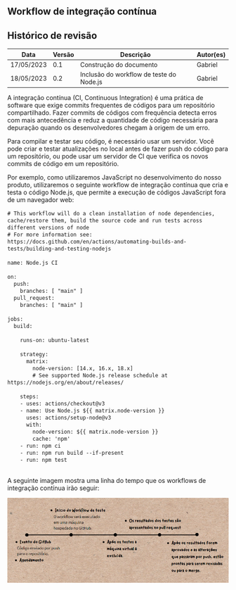 ## Workflow de integração contínua

## Histórico de revisão

|Data|Versão|Descrição|Autor(es)|
|----|------|---------|---------|
|17/05/2023|0.1|Construção do documento|Gabriel|
|18/05/2023|0.2|Inclusão do workflow de teste do Node.js|Gabriel|

A integração contínua (CI, Continuous Integration) é uma prática de software que exige commits frequentes de códigos para um repositório compartilhado. Fazer commits de códigos com frequência detecta erros com mais antecedência e reduz a quantidade de código necessária para depuração quando os desenvolvedores chegam à origem de um erro.

Para compilar e testar seu código, é necessário usar um servidor. Você pode criar e testar atualizações no local antes de fazer push do código para um repositório, ou pode usar um servidor de CI que verifica os novos commits de código em um repositório.

Por exemplo, como utilizaremos JavaScript no desenvolvimento do nosso produto, utilizaremos o seguinte workflow de integração contínua que cria e testa o código Node.js, que permite a execução de códigos JavaScript fora de um navegador web:

```
# This workflow will do a clean installation of node dependencies, cache/restore them, build the source code and run tests across different versions of node
# For more information see: https://docs.github.com/en/actions/automating-builds-and-tests/building-and-testing-nodejs

name: Node.js CI

on:
  push:
    branches: [ "main" ]
  pull_request:
    branches: [ "main" ]

jobs:
  build:

    runs-on: ubuntu-latest

    strategy:
      matrix:
        node-version: [14.x, 16.x, 18.x]
        # See supported Node.js release schedule at https://nodejs.org/en/about/releases/

    steps:
    - uses: actions/checkout@v3
    - name: Use Node.js ${{ matrix.node-version }}
      uses: actions/setup-node@v3
      with:
        node-version: ${{ matrix.node-version }}
        cache: 'npm'
    - run: npm ci
    - run: npm run build --if-present
    - run: npm test
```

<br>
A seguinte imagem mostra uma linha do tempo que os workflows de integração contínua irão seguir:

![Image](./images/workflow.PNG)

